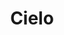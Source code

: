 ---
title: Cielo
date: 
draft: false

# descripcion
description : Aros espectaculares! En plata 925 y cristal Swarovski. Detalles en microcubic. Simplemente bellísimos.

materials: Plata 925

color: 

dimensions: Largo 4.5cm

code: 01-10-0993

type: "Aros"

categories: []

price: $8.290,00

price_eftvo: $7.050,00

# Images
# first image will be shown in the product page
images:
  # - image: "images/path_to_image"
  # La ubicacion de las imagenes es imagenes/Aros/Aros.Cristal Swarovski/01-10-0993-cielo
  - image: "./images/aros/cristal_swarovski/01-10-0993-cielo_a.jpg"
  - image: "./images/aros/cristal_swarovski/01-10-0993-cielo_b.jpg"
---